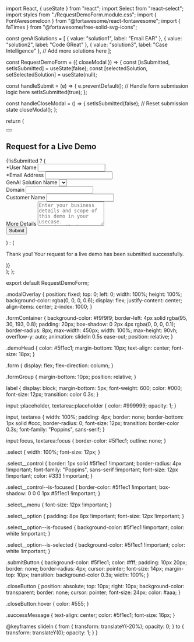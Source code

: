 import React, { useState } from "react";
import Select from "react-select";
import styles from "./RequestDemoForm.module.css";
import { FontAwesomeIcon } from "@fortawesome/react-fontawesome";
import { faTimes } from "@fortawesome/free-solid-svg-icons";

const genAISolutions = [
  { value: "solution1", label: "Email EAR" },
  { value: "solution2", label: "Code GReat" },
  { value: "solution3", label: "Case Intelligence" },
  // Add more solutions here
];

const RequestDemoForm = ({ closeModal }) => {
  const [isSubmitted, setIsSubmitted] = useState(false);
  const [selectedSolution, setSelectedSolution] = useState(null);

  const handleSubmit = (e) => {
    e.preventDefault();
    // Handle form submission logic here
    setIsSubmitted(true);
  };

  const handleCloseModal = () => {
    setIsSubmitted(false); // Reset submission state
    closeModal();
  };

  return (
    <div className={styles.modalOverlay}>
      <div className={styles.formContainer}>
        <button className={styles.closeButton} onClick={handleCloseModal}>
          <FontAwesomeIcon icon={faTimes} />
        </button>
        <h2 className={styles.demoHead}>Request for a Live Demo</h2>
        {!isSubmitted ? (
          <form onSubmit={handleSubmit} className={styles.form}>
            <div className={styles.formGroup}>
              <label>*User Name</label>
              <input type="text" required />
            </div>
            <div className={styles.formGroup}>
              <label>*Email Address</label>
              <input type="email" required />
            </div>
            <div className={styles.formGroup}>
              <label>GenAI Solution Name</label>
              <Select
                options={genAISolutions}
                value={selectedSolution}
                onChange={setSelectedSolution}
                className={styles.select}
                classNamePrefix="select"
                placeholder="Select a solution"
                isClearable
              />
            </div>
            <div className={styles.formGroup}>
              <label>Domain</label>
              <input type="text" required />
            </div>
            <div className={styles.formGroup}>
              <label>Customer Name</label>
              <input type="text" required />
            </div>
            <div className={styles.formGroup}>
              <label>More Details</label>
              <textarea
                placeholder="Enter your business details and scope of this demo in your usecase.
More details here."
                rows="4"
                required
              ></textarea>
            </div>
            <button type="submit" className={styles.submitButton}>
              Submit
            </button>
          </form>
        ) : (
          <p className={styles.successMessage}>
            Thank you! Your request for a live demo has been submitted successfully.
          </p>
        )}
      </div>
    </div>
  );
};

export default RequestDemoForm;




.modalOverlay {
  position: fixed;
  top: 0;
  left: 0;
  width: 100%;
  height: 100%;
  background-color: rgba(0, 0, 0, 0.6);
  display: flex;
  justify-content: center;
  align-items: center;
  z-index: 1000;
}

.formContainer {
  background-color: #f9f9f9;
  border-left: 4px solid rgba(95, 30, 193, 0.8);
  padding: 20px;
  box-shadow: 0 2px 4px rgba(0, 0, 0, 0.1);
  border-radius: 8px;
  max-width: 450px;
  width: 100%;
  max-height: 90vh;
  overflow-y: auto;
  animation: slideIn 0.5s ease-out;
  position: relative;
}

.demoHead {
  color: #5f1ec1;
  margin-bottom: 10px;
  text-align: center;
  font-size: 18px;
}

.form {
  display: flex;
  flex-direction: column;
}

.formGroup {
  margin-bottom: 10px;
  position: relative;
}

label {
  display: block;
  margin-bottom: 5px;
  font-weight: 600;
  color: #000;
  font-size: 12px;
  transition: color 0.3s;
}

input::placeholder, textarea::placeholder {
  color: #999999;
  opacity: 1;
}

input, textarea {
  width: 100%;
  padding: 4px;
  border: none;
  border-bottom: 1px solid #ccc;
  border-radius: 0;
  font-size: 12px;
  transition: border-color 0.3s;
  font-family: "Poppins", sans-serif;
}

input:focus, textarea:focus {
  border-color: #5f1ec1;
  outline: none;
}

.select {
  width: 100%;
  font-size: 12px;
}

.select__control {
  border: 1px solid #5f1ec1 !important;
  border-radius: 4px !important;
  font-family: "Poppins", sans-serif !important;
  font-size: 12px !important;
  color: #333 !important;
}

.select__control--is-focused {
  border-color: #5f1ec1 !important;
  box-shadow: 0 0 0 1px #5f1ec1 !important;
}

.select__menu {
  font-size: 12px !important;
}

.select__option {
  padding: 8px 8px !important;
  font-size: 12px !important;
}

.select__option--is-focused {
  background-color: #5f1ec1 !important;
  color: white !important;
}

.select__option--is-selected {
  background-color: #5f1ec1 !important;
  color: white !important;
}

.submitButton {
  background-color: #5f1ec1;
  color: #fff;
  padding: 10px 20px;
  border: none;
  border-radius: 4px;
  cursor: pointer;
  font-size: 14px;
  margin-top: 10px;
  transition: background-color 0.3s;
  width: 100%;
}

.closeButton {
  position: absolute;
  top: 10px;
  right: 10px;
  background-color: transparent;
  border: none;
  cursor: pointer;
  font-size: 24px;
  color: #aaa;
}

.closeButton:hover {
  color: #555;
}

.successMessage {
  text-align: center;
  color: #5f1ec1;
  font-size: 16px;
}

@keyframes slideIn {
  from {
    transform: translateY(-20%);
    opacity: 0;
  }
  to {
    transform: translateY(0);
    opacity: 1;
  }
}
